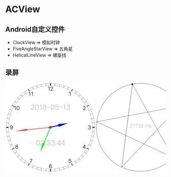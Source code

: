 # ACView
## Android自定义控件
  * ClockView => 模拟时钟
  * FiveAngleStarView => 五角星
  * HelicalLineView => 螺旋线

## 录屏
[![模拟时钟/五角星/螺旋线](ScreenRecord.jpg)](ScreenRecord.mp4)

